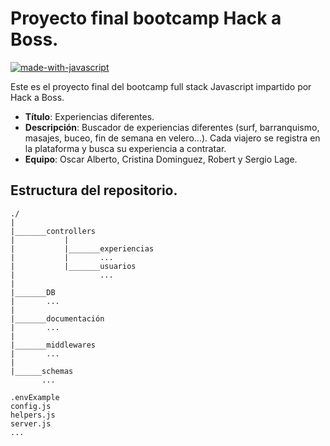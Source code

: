 # Proyecto final bootcamp Hack a Boss.
[![made-with-javascript](https://img.shields.io/badge/Made%20with-JavaScript-1f425f.svg)](https://www.javascript.com)

Este es el proyecto final del bootcamp full stack Javascript impartido por Hack a Boss.

- **Título**: Experiencias diferentes.
- **Descripción**: Buscador de experiencias diferentes (surf, barranquismo, masajes, buceo, fin de semana en velero…).
Cada viajero se registra en la plataforma y busca su experiencia a contratar.
- **Equipo**: Oscar Alberto, Cristina Dominguez, Robert y Sergio Lage.

## Estructura del repositorio.

    ./
    |
    |_______controllers
    |           |
    |           |_______experiencias      
    |           |       ...
    |           |_______usuarios
    |                   ...
    |
    |_______DB
    |       ...
    |
    |_______documentación
    |       ...
    |
    |_______middlewares
    |       ...
    |
    |______schemas
           ...

    .envExample
    config.js
    helpers.js
    server.js
    ...
    
    


